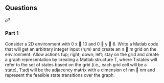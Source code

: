 <script src="https://cdn.mathjax.org/mathjax/latest/MathJax.js?config=TeX-AMS-MML_HTMLorMML" type="text/javascript"></script>
<script type="text/x-mathjax-config">
  MathJax.Hub.Config({
    tex2jax: {
      inlineMath: [ ['$','$'], ["\\(","\\)"] ],
      processEscapes: true
    }
  });
</script>

## Questions
$a^{a}$

### Part 1 

Consider a 2D environment with 0 <script type="text/javascript" src="http://cdn.mathjax.org/mathjax/latest/MathJax.js?config=default"></script>   x  10 and 0  y  8. Write a Matlab code that
will get an arbitrary integer input (n;m) and create an n  m grid on the environment. Allow actions
fup; right; down; left; stay on the grid and create a graph representation by creating a Matlab structure T,
where T:states will refer to the set of states based on the grid (i.e., each grid cell will be a state), T:adj will
be the adjacency matrix with a dimension of nm  nm and represent the feasible state transitions over the
graph.
